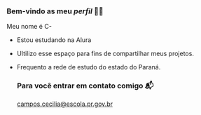 ### Bem-vindo as meu _perfil_ 👋💙

Meu nome é C-
- Estou estudando na Alura
- Ultilizo esse espaço para fins de compartilhar meus projetos.
- Frequento a rede de estudo do estado do Paraná.

  ### Para você entrar em contato comigo 📬

  campos.cecilia@escola.pr.gov.br
